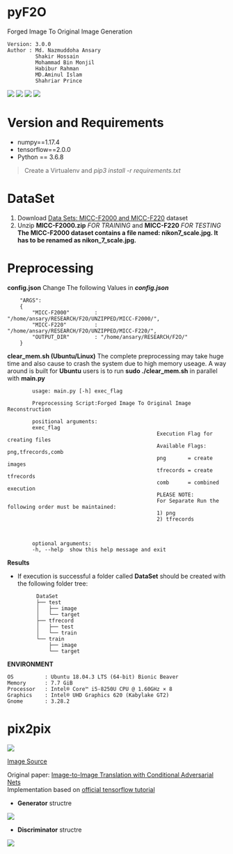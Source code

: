 # pyF2O
Forged Image To Original Image Generation

    Version: 3.0.0   
    Author : Md. Nazmuddoha Ansary
             Shakir Hossain  
             Mohammad Bin Monjil  
             Habibur Rahman
             MD.Aminul Islam
             Shahriar Prince  
                  
![](/INFO/src_img/python.ico?raw=true )
![](/INFO/src_img/tensorflow.ico?raw=true)
![](/INFO/src_img/keras.ico?raw=true)
![](/INFO/src_img/col.ico?raw=true)

# Version and Requirements
* numpy==1.17.4  
* tensorflow==2.0.0        
* Python == 3.6.8
> Create a Virtualenv and *pip3 install -r requirements.txt*

#  DataSet
1. Download [Data Sets: MICC-F2000 and MICC-F220](http://lci.micc.unifi.it/labd/2015/01/copy-move-forgery-detection-and-localization/) dataset    
2. Unzip **MICC-F2000.zip** *FOR TRAINING* and **MICC-F220** *FOR TESTING*   
        **The MICC-F2000 dataset contains a file named: nikon7_scale.jpg. It has to be renamed as nikon_7_scale.jpg.**         

#  Preprocessing
**config.json**
 Change The following Values in ***config.json*** 

        "ARGS":
        {
            "MICC-F2000"        : "/home/ansary/RESEARCH/F2O/UNZIPPED/MICC-F2000/",
            "MICC-F220"         : "/home/ansary/RESEARCH/F2O/UNZIPPED/MICC-F220/",
            "OUTPUT_DIR"        : "/home/ansary/RESEARCH/F2O/"
        }

**clear_mem.sh (Ubuntu/Linux)**
The complete preprocessing may take huge time and also cause to crash the system due to high memory useage. A way around is built for **Ubuntu** users is to run **sudo ./clear_mem.sh** in parallel with **main.py**


            usage: main.py [-h] exec_flag

            Preprocessing Script:Forged Image To Original Image Reconstruction

            positional arguments:
            exec_flag   
                                                    Execution Flag for creating files 
                                                    Available Flags: png,tfrecords,comb
                                                    png       = create images
                                                    tfrecords = create tfrecords
                                                    comb      = combined execution
                                                    PLEASE NOTE:
                                                    For Separate Run the following order must be maintained:
                                                    1) png
                                                    2) tfrecords
                                                    
                                                    

            optional arguments:
            -h, --help  show this help message and exit




**Results**
* If execution is successful a folder called **DataSet** should be created with the following folder tree:

            DataSet  
            ├── test
            │   ├── image
            │   └── target
            ├── tfrecord
            │   ├── test
            │   └── train
            └── train
                ├── image
                └── target



**ENVIRONMENT**  

    OS          : Ubuntu 18.04.3 LTS (64-bit) Bionic Beaver        
    Memory      : 7.7 GiB  
    Processor   : Intel® Core™ i5-8250U CPU @ 1.60GHz × 8    
    Graphics    : Intel® UHD Graphics 620 (Kabylake GT2)  
    Gnome       : 3.28.2  


# pix2pix

![](/INFO/p2p.jpg?raw=true)  

[Image Source](https://neurohive.io/en/popular-networks/pix2pix-image-to-image-translation/)    

Original paper: [Image-to-Image Translation with Conditional Adversarial Nets](https://phillipi.github.io/pix2pix/)  
Implementation based on [official tensorflow tutorial](https://colab.research.google.com/github/tensorflow/docs/blob/master/site/en/tutorials/generative/pix2pix.ipynb)  

* **Generator** structre

![](/INFO/gen.png?raw=true)  

* **Discriminator** structre

![](/INFO/dis.png?raw=true)  





